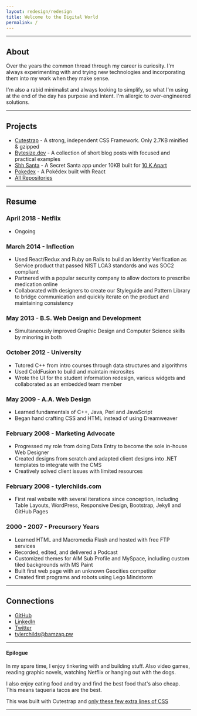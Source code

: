 ```yaml
---
layout: redesign/redesign
title: Welcome to the Digital World
permalink: /
---
```


---
## About


Over the years the common thread through my career is curiosity. I'm always
experimenting with and trying new technologies and incorporating them into my
work when they make sense.

I'm also a rabid minimalist and always looking to simplify, so what I'm using
at the end of the day has purpose and intent. I'm allergic to over-engineered
solutions.

---

## Projects
* [Cutestrap](https://www.cutestrap.com) - A strong, independent CSS Framework. Only 2.7KB minified & gzipped
* [Bytesize.dev](https://bytesize.dev) - A collection of short blog posts with focused and practical examples
* [Shh Santa](https://shh-santa.herokuapp.com) - A Secret Santa app under 10KB built for <a href="http://a-k-apart.com/" target="_blank">10 K Apart</a>
* [Pokedex](http://www.tylerchilds.com/pokedex/) - A Pokédex built with React
* [All Repositories](https://github.com/tylerchilds?tab=repositories)

---

## Resume

### April 2018 - Netflix
* Ongoing

### March 2014 - Inflection
* Used React/Redux and Ruby on Rails to build an Identity Verification as Service product that passed NIST LOA3 standards and was SOC2 compliant
* Partnered with a popular security company to allow doctors to prescribe medication online
* Collaborated with designers to create our Styleguide and Pattern Library to bridge communication and quickly iterate on the product and maintaining consistency

### May 2013 - B.S. Web Design and Development
*  Simultaneously improved Graphic Design and Computer Science skills by minoring in both

### October 2012 - University
* Tutored C++ from intro courses through data structures and algorithms
* Used ColdFusion to build and maintain microsites
* Wrote the UI for the student information redesign, various widgets and collaborated as an embedded team member

### May 2009 - A.A. Web Design
* Learned fundamentals of C++, Java, Perl and JavaScript
* Began hand crafting CSS and HTML instead of using Dreamweaver

### February 2008 - Marketing Advocate
* Progressed my role from doing Data Entry to become the sole in-house Web Designer
* Created designs from scratch and adapted client designs into .NET templates to integrate with the CMS
* Creatively solved client issues with limited resources

### February 2008 - tylerchilds.com
* First real website with several iterations since conception, including Table Layouts, WordPress, Responsive Design, Bootstrap, Jekyll and GitHub Pages

### 2000 - 2007 - Precursory Years
* Learned HTML and Macromedia Flash and hosted with free FTP services
* Recorded, edited, and delivered a Podcast
* Customized themes for AIM Sub Profile and MySpace, including custom tiled backgrounds with MS Paint
* Built first web page with an unknown Geocities competitor
* Created first programs and robots using Lego Mindstorm

---

## Connections

* [GitHub](https://github.com/tylerchilds)
* [LinkedIn](https://www.linkedin.com/in/tylerchilds)
* [Twitter](https://twitter.com/tylerchilds)
* <a href="mailto:tylerchilds@bamzap.pw">tylerchilds@bamzap.pw</a>

---

#### Epilogue

In my spare time, I enjoy tinkering with and building stuff. Also video games,
reading graphic novels, watching Netflix or hanging out with the dogs.

I also enjoy eating food and try and find the best food that's also cheap. This
means taqueria tacos are the best.

This was built with Cutestrap and [only these few extra lines of CSS](https://www.tylerchilds.com/css/redesign/main.css)

---
